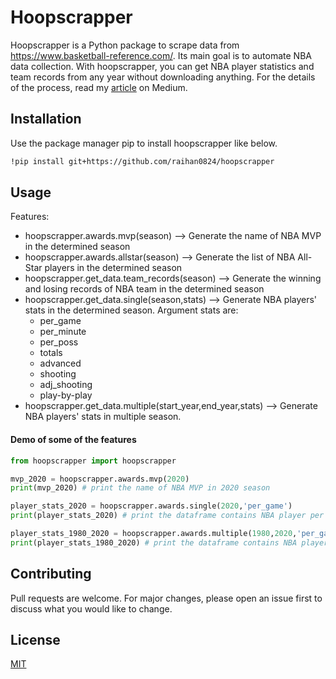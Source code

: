# Hoopscrapper
Hoopscrapper is a Python package to scrape data from https://www.basketball-reference.com/. Its main goal is to automate NBA data collection. With hoopscrapper, you can get NBA player statistics and team records from any year without downloading anything. For the details of the process, read my [article](https://medium.com/@mraihanafiandi/scraping-basketball-reference-data-using-python-f321c3f2903e) on Medium.
## Installation
Use the package manager pip to install hoopscrapper like below.

```bash
!pip install git+https://github.com/raihan0824/hoopscrapper
```

## Usage
Features:
- hoopscrapper.awards.mvp(season) --> Generate the name of NBA MVP in the determined season
- hoopscrapper.awards.allstar(season) --> Generate the list of NBA All-Star players in the determined season
- hoopscrapper.get_data.team_records(season) --> Generate the winning and losing records of NBA team in the determined season
- hoopscrapper.get_data.single(season,stats) --> Generate NBA players' stats in the determined season. Argument stats are:
  - per_game
  - per_minute
  - per_poss
  - totals
  - advanced
  - shooting
  - adj_shooting
  - play-by-play
- hoopscrapper.get_data.multiple(start_year,end_year,stats) --> Generate NBA players' stats in multiple season.

#### Demo of some of the features
```python
from hoopscrapper import hoopscrapper

mvp_2020 = hoopscrapper.awards.mvp(2020)
print(mvp_2020) # print the name of NBA MVP in 2020 season

player_stats_2020 = hoopscrapper.awards.single(2020,'per_game')
print(player_stats_2020) # print the dataframe contains NBA player per game statistics in 2020 season

player_stats_1980_2020 = hoopscrapper.awards.multiple(1980,2020,'per_game')
print(player_stats_1980_2020) # print the dataframe contains NBA player per game statistics from 1980 to 2020 season
```

## Contributing
Pull requests are welcome. For major changes, please open an issue first to discuss what you would like to change.

## License
[MIT](https://choosealicense.com/licenses/mit/)

